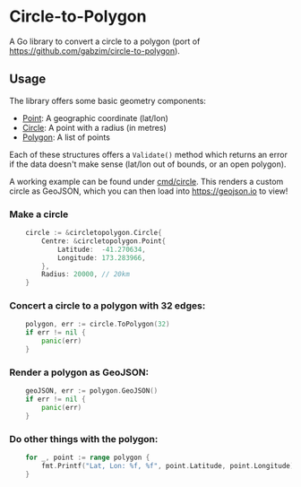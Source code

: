 Circle-to-Polygon
=================

A Go library to convert a circle to a polygon (port of https://github.com/gabzim/circle-to-polygon).


Usage
-----

The library offers some basic geometry components:

- [Point](point.go): A geographic coordinate (lat/lon)
- [Circle](circle.go): A point with a radius (in metres)
- [Polygon](polygon.go): A list of points

Each of these structures offers a `Validate()` method which returns an error if the data doesn't make sense (lat/lon out of bounds, or an open polygon).


A working example can be found under [cmd/circle](cmd/circle/main.go). This renders a custom circle as GeoJSON, which you can then load into https://geojson.io to view!


### Make a circle

```go
    circle := &circletopolygon.Circle{
        Centre: &circletopolygon.Point{
            Latitude:  -41.270634,
            Longitude: 173.283966,
        },
        Radius: 20000, // 20km
    }
```


### Concert a circle to a polygon with 32 edges:

```go
    polygon, err := circle.ToPolygon(32)
    if err != nil {
        panic(err)
    }
```


### Render a polygon as GeoJSON:

```go
    geoJSON, err := polygon.GeoJSON()
    if err != nil {
        panic(err)
    }
```


### Do other things with the polygon:

```go
    for _, point := range polygon {
        fmt.Printf("Lat, Lon: %f, %f", point.Latitude, point.Longitude)
    }
```
